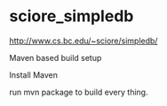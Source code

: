 # sciore_simpledb

http://www.cs.bc.edu/~sciore/simpledb/

Maven based build setup

Install Maven 


run mvn package to build every thing.